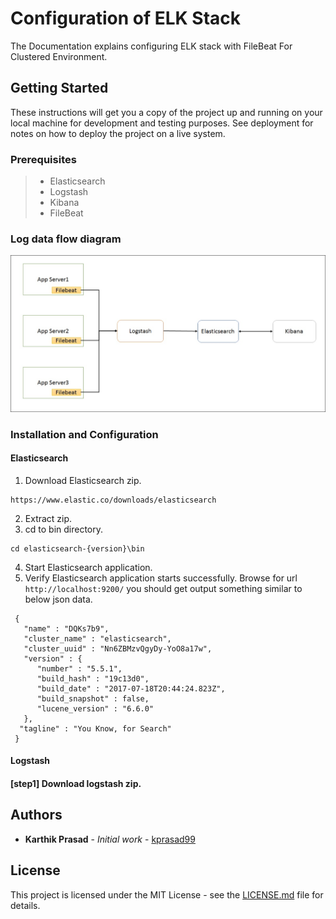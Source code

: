 # Configuration of ELK Stack

The Documentation explains configuring ELK stack with FileBeat For Clustered Environment.

## Getting Started

These instructions will get you a copy of the project up and running on your local machine for development and testing purposes. See deployment for notes on how to deploy the project on a live system.

### Prerequisites

>- Elasticsearch
>- Logstash
>- Kibana
>- FileBeat

### Log data flow diagram
![ELK](https://github.com/kprasad99/myfirstrepo/blob/master/images/elk.png)

### Installation and Configuration

#### Elasticsearch

 1.  Download Elasticsearch zip.
````
https://www.elastic.co/downloads/elasticsearch
 ````
 2. Extract zip.
 3. cd to bin directory.
````
cd elasticsearch-{version}\bin
````
 4. Start Elasticsearch application.
 5. Verify Elasticsearch application starts successfully.
 Browse for url `http://localhost:9200/` you should get output something similar to below json data.
````
 {
   "name" : "DQKs7b9",
   "cluster_name" : "elasticsearch",
   "cluster_uuid" : "Nn6ZBMzvQgyDy-YoO8a17w",
   "version" : {
      "number" : "5.5.1",
      "build_hash" : "19c13d0",
      "build_date" : "2017-07-18T20:44:24.823Z",
      "build_snapshot" : false,
      "lucene_version" : "6.6.0"
   },
  "tagline" : "You Know, for Search"
 }
 ````
#### Logstash
#### [step1] Download logstash zip.

## Authors

* **Karthik Prasad** - *Initial work* - [kprasad99](https://github.com/kprasad99)


## License

This project is licensed under the MIT License - see the [LICENSE.md](LICENSE.md) file for details.
